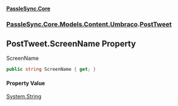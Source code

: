 #### [PassleSync.Core](index.md 'index')
### [PassleSync.Core.Models.Content.Umbraco](PassleSync.Core.Models.Content.Umbraco.md 'PassleSync.Core.Models.Content.Umbraco').[PostTweet](PassleSync.Core.Models.Content.Umbraco.PostTweet.md 'PassleSync.Core.Models.Content.Umbraco.PostTweet')

## PostTweet.ScreenName Property

ScreenName

```csharp
public string ScreenName { get; }
```

#### Property Value
[System.String](https://docs.microsoft.com/en-us/dotnet/api/System.String 'System.String')